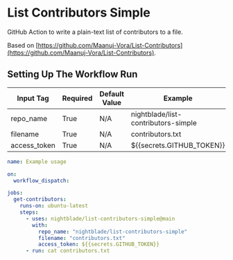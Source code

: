 # List Contributors Simple

GitHub Action to write a plain-text list of contributors to a file.

Based on [https://github.com/Maanuj-Vora/List-Contributors](https://github.com/Maanuj-Vora/List-Contributors).

## Setting Up The Workflow Run

| Input Tag    | Required | Default Value | Example                             |
| ------------ | -------- | ------------- | ----------------------------------- |
| repo_name    | True     | N/A           | nightblade/list-contributors-simple |
| filename     | True     | N/A           | contributors.txt                    |
| access_token | True     | N/A           | ${{secrets.GITHUB_TOKEN}}           |

```yaml
name: Example usage

on:
  workflow_dispatch:

jobs:
  get-contributors:
    runs-on: ubuntu-latest
    steps:
      - uses: nightblade/list-contributors-simple@main
        with:
          repo_name: "nightblade/list-contributors-simple"
          filename: "contributors.txt"
          access_token: ${{secrets.GITHUB_TOKEN}}
      - run: cat contributors.txt
```
